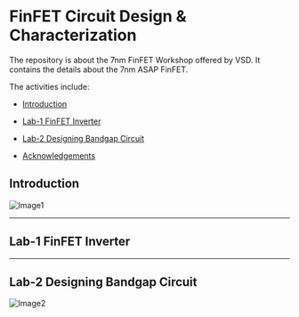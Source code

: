 # FinFET Circuit Design & Characterization
The repository is about the 7nm FinFET Workshop offered by VSD.
It contains the details about the 7nm ASAP FinFET.


The activities include:
<div class="toc">
  <ul>
    <li><a href="#header-1">Introduction</a></li>
  </ul>
</div>  

<div class="toc">
  <ul>
    <li><a href="#header-2">Lab-1 FinFET Inverter</a></li>
  </ul>
</div>  

<div class="toc">
  <ul>
    <li><a href="#header-3">Lab-2 Designing Bandgap Circuit</a></li>
  </ul>
</div>  

<div class="toc">
  <ul>
    <li><a href="#header-4">Acknowledgements</a></li>
  </ul>
</div>  

## <h2 id="header-1">Introduction</h2>

![Image1](<img width="477" height="357" alt="image" src="https://github.com/user-attachments/assets/7fdecd58-bb1d-4ac7-a5ba-5e53db9350a3" />)


---------------------------------------------------------------------------------------------------------------------------
## <h2 id="header-2">Lab-1 FinFET Inverter</h2>


---------------------------------------------------------------------------------------------------------------------------
## <h2 id="header-3">Lab-2 Designing Bandgap Circuit</h2>

![Image2](<img width="477" height="357" alt="image" src="https://github.com/user-attachments/assets/7fdecd58-bb1d-4ac7-a5ba-5e53db9350a3" />)


